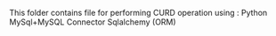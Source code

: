 This folder contains file for performing CURD operation using :
Python
MySql+MySQL Connector
Sqlalchemy (ORM)
